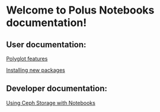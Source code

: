 # Welcome to Polus Notebooks documentation!

## User documentation:

[Polyglot features](./user/polyglot.rst)

[Installing new packages](./user/installing_packages.rst)


## Developer documentation:

[Using Ceph Storage with Notebooks](./dev/STORAGE.md)